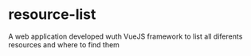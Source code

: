 # resource-list
A web application developed wuth VueJS framework to list all diferents resources and where to find them
